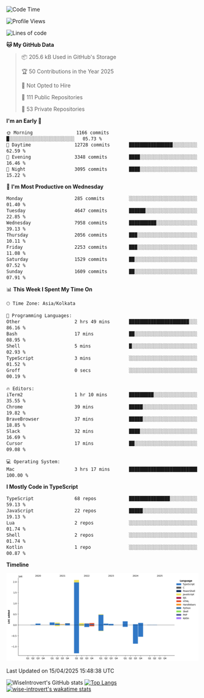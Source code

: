 <!--START_SECTION:waka-->
![Code Time](http://img.shields.io/badge/Code%20Time-2%2C329%20hrs%2026%20mins-blue)

![Profile Views](http://img.shields.io/badge/Profile%20Views-1-blue)

![Lines of code](https://img.shields.io/badge/From%20Hello%20World%20I%27ve%20Written-3.6%20million%20lines%20of%20code-blue)

**🐱 My GitHub Data** 

> 📦 205.6 kB Used in GitHub's Storage 
 > 
> 🏆 50 Contributions in the Year 2025
 > 
> 🚫 Not Opted to Hire
 > 
> 📜 111 Public Repositories 
 > 
> 🔑 53 Private Repositories 
 > 
**I'm an Early 🐤** 

```text
🌞 Morning                1166 commits        █░░░░░░░░░░░░░░░░░░░░░░░░   05.73 % 
🌆 Daytime                12728 commits       ████████████████░░░░░░░░░   62.59 % 
🌃 Evening                3348 commits        ████░░░░░░░░░░░░░░░░░░░░░   16.46 % 
🌙 Night                  3095 commits        ████░░░░░░░░░░░░░░░░░░░░░   15.22 % 
```
📅 **I'm Most Productive on Wednesday** 

```text
Monday                   285 commits         ░░░░░░░░░░░░░░░░░░░░░░░░░   01.40 % 
Tuesday                  4647 commits        ██████░░░░░░░░░░░░░░░░░░░   22.85 % 
Wednesday                7958 commits        ██████████░░░░░░░░░░░░░░░   39.13 % 
Thursday                 2056 commits        ███░░░░░░░░░░░░░░░░░░░░░░   10.11 % 
Friday                   2253 commits        ███░░░░░░░░░░░░░░░░░░░░░░   11.08 % 
Saturday                 1529 commits        ██░░░░░░░░░░░░░░░░░░░░░░░   07.52 % 
Sunday                   1609 commits        ██░░░░░░░░░░░░░░░░░░░░░░░   07.91 % 
```


📊 **This Week I Spent My Time On** 

```text
🕑︎ Time Zone: Asia/Kolkata

💬 Programming Languages: 
Other                    2 hrs 49 mins       ██████████████████████░░░   86.16 % 
Bash                     17 mins             ██░░░░░░░░░░░░░░░░░░░░░░░   08.95 % 
Shell                    5 mins              █░░░░░░░░░░░░░░░░░░░░░░░░   02.93 % 
TypeScript               3 mins              ░░░░░░░░░░░░░░░░░░░░░░░░░   01.52 % 
Groff                    0 secs              ░░░░░░░░░░░░░░░░░░░░░░░░░   00.19 % 

🔥 Editors: 
iTerm2                   1 hr 10 mins        █████████░░░░░░░░░░░░░░░░   35.55 % 
Chrome                   39 mins             █████░░░░░░░░░░░░░░░░░░░░   19.82 % 
BraveBrowser             37 mins             █████░░░░░░░░░░░░░░░░░░░░   18.85 % 
Slack                    32 mins             ████░░░░░░░░░░░░░░░░░░░░░   16.69 % 
Cursor                   17 mins             ██░░░░░░░░░░░░░░░░░░░░░░░   09.08 % 

💻 Operating System: 
Mac                      3 hrs 17 mins       █████████████████████████   100.00 % 
```

**I Mostly Code in TypeScript** 

```text
TypeScript               68 repos            ███████████████░░░░░░░░░░   59.13 % 
JavaScript               22 repos            █████░░░░░░░░░░░░░░░░░░░░   19.13 % 
Lua                      2 repos             ░░░░░░░░░░░░░░░░░░░░░░░░░   01.74 % 
Shell                    2 repos             ░░░░░░░░░░░░░░░░░░░░░░░░░   01.74 % 
Kotlin                   1 repo              ░░░░░░░░░░░░░░░░░░░░░░░░░   00.87 % 
```



**Timeline**

![Lines of Code chart](https://raw.githubusercontent.com/wise-introvert/wise-introvert/master/assets/bar_graph.png)


 Last Updated on 15/04/2025 15:48:38 UTC
<!--END_SECTION:waka-->

![WiseIntrovert's GitHub stats](https://github-readme-stats.vercel.app/api?username=wise-introvert&count_private=true&show_icons=true)
[![Top Langs](https://github-readme-stats.vercel.app/api/top-langs/?username=wise-introvert&langs_count=10)](https://github.com/anuraghazra/github-readme-stats)
[![wise-introvert's wakatime stats](https://github-readme-stats.vercel.app/api/wakatime?username=wiseintrovert)](https://github.com/anuraghazra/github-readme-stats)
